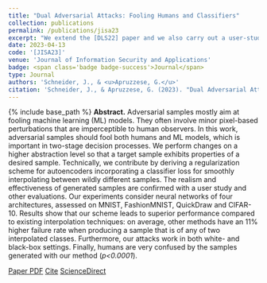 ```yaml
---
title: "Dual Adversarial Attacks: Fooling Humans and Classifiers"
collection: publications
permalink: /publications/jisa23
excerpt: "We extend the [DLS22] paper and we also carry out a user-study!"
date: 2023-04-13
code: '[JISA23]'
venue: 'Journal of Information Security and Applications'
badge: <span class='badge badge-success'>Journal</span>
type: Journal
authors: 'Schneider, J., & <u>Apruzzese, G.</u>'
citation: 'Schneider, J., & Apruzzese, G. (2023). "Dual Adversarial Attacks: Fooling Humans and Classifiers." In <i>Journal of Information Security and Applications</i>.'
---
```

{% include base_path %}
<b>Abstract.</b>
Adversarial samples mostly aim at fooling machine
learning (ML) models. They often involve minor pixel-based perturbations that are imperceptible to human observers. In this work, adversarial samples should fool both humans and ML models, which is important in two-stage decision processes. We perform changes on a higher abstraction level so that a target sample exhibits properties of a desired sample. Technically, we contribute by deriving a regularization scheme for autoencoders incorporating a classifier loss for smoothly interpolating between wildly different samples. The realism and effectiveness of generated samples are confirmed with a user study and other evaluations. Our experiments consider neural networks of four architectures, assessed on MNIST, FashionMNIST, QuickDraw and CIFAR-10. Results show that our scheme leads to superior performance compared to existing interpolation techniques: on average, other methods have an 11% higher failure rate when producing
a sample that is of any of two interpolated classes. Furthermore, our attacks work in both white- and black-box settings. Finally, humans are very confused by the samples generated with our method (_p<0.0001_).

<a class="btn btn-outline-primary my-1 mr-1 btn-sm" href="{{ base_path }}/files/papers/jisa23/jisa23.pdf" target="_blank" rel="noopener">Paper PDF</a> 
<a class="btn btn-outline-primary my-1 mr-1 btn-sm" href="{{ base_path }}/files/papers/jisa23/jisa23_cite.html" target="_blank" rel="noopener">Cite</a> 
<a class="btn btn-outline-primary my-1 mr-1 btn-sm" href="https://ieeexplore.ieee.org/document/9833874" target="_blank" rel="noopener">ScienceDirect</a>  